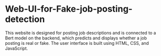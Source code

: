 # Web-UI-for-Fake-job-posting-detection
This website is designed for posting job descriptions and is connected to a Bert model on the backend, which predicts and displays whether a job posting is real or fake. The user interface is built using HTML, CSS, and JavaScript.
